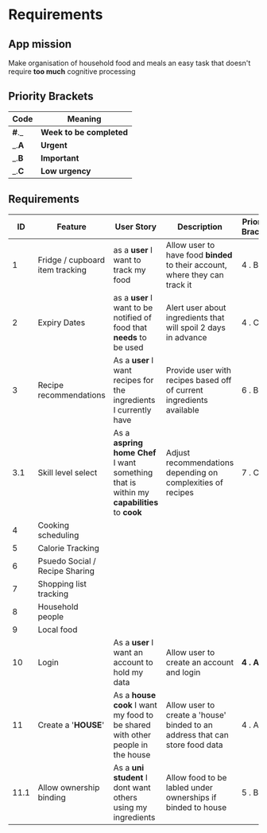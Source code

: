 # Requirements

## App mission

Make organisation of household food and meals an easy task that doesn't require **too much** cognitive processing

## Priority Brackets

| Code     | Meaning                  |
| -------- | ------------------------ |
| **#**.\_ | **Week to be completed** |
| \_.**A** | **Urgent**               |
| \_.**B** | **Important**            |
| \_.**C** | **Low urgency**          |

## Requirements

| ID   | Feature                         | User Story                                                                                 | Description                                                                  | Priority Bracket | Complete? |
| ---- | ------------------------------- | ------------------------------------------------------------------------------------------ | ---------------------------------------------------------------------------- | ---------------- | --------- |
| 1    | Fridge / cupboard item tracking | as a **user** I want to track my food                                                      | Allow user to have food **binded** to their account, where they can track it | 4 . B            | &cross;   |
| 2    | Expiry Dates                    | as a **user** I want to be notified of food that **needs** to be used                      | Alert user about ingredients that will spoil 2 days in advance               | 4 . C            | &cross;   |
| 3    | Recipe recommendations          | As a **user** I want recipes for the ingredients I currently have                          | Provide user with recipes based off of current ingredients available         | 6 . B            | &cross;   |
| 3.1  | Skill level select              | As a **aspring home Chef** I want something that is within my **capabilities** to **cook** | Adjust recommendations depending on complexities of recipes                  | 7 . C            | &cross;   |
| 4    | Cooking scheduling              |
| 5    | Calorie Tracking                |
| 6    | Psuedo Social / Recipe Sharing  |
| 7    | Shopping list tracking          |
| 8    | Household people                |
| 9    | Local food                      |
| 10   | Login                           | As a **user** I want an account to hold my data                                            | Allow user to create an account and login                                    | **4 . A**        | &cross;   |
| 11   | Create a '**HOUSE**'            | As a **house cook** I want my food to be shared with other people in the house             | Allow user to create a 'house' binded to an address that can store food data | 4 . A            | &cross;   |
| 11.1 | Allow ownership binding         | As a **uni student** I dont want others using my ingredients                               | Allow food to be labled under ownerships if binded to house                  | 5 . B            | &cross;   |
